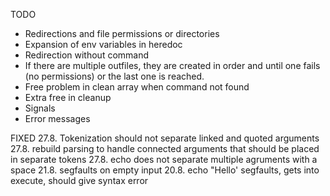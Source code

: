 TODO
- Redirections and file permissions or directories
- Expansion of env variables in heredoc
- Redirection without command
- If there are multiple outfiles, they are created in order and until one fails (no permissions) or the last one is reached.
- Free problem in clean array when command not found
- Extra free in cleanup
- Signals
- Error messages

FIXED
27.8. Tokenization should not separate linked and quoted arguments
27.8. rebuild parsing to handle connected arguments that should be placed in separate tokens
27.8. echo does not separate multiple agruments with a space
21.8. segfaults on empty input
20.8. echo "Hello' segfaults, gets into execute, should give syntax error
